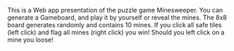 This is a Web app presentation of the puzzle game Minesweeper. You can generate a Gameboard, and play it by yourself or reveal the mines.
The 8x8 board generates randomly and contains 10 mines. 
If you click all safe tiles (left click) and flag all mines (right click) you win!
Should you left click on a mine you loose!
